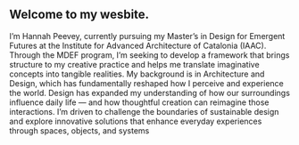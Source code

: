 ## Welcome to my wesbite.


I’m Hannah Peevey, currently pursuing my Master’s in Design for Emergent Futures at the Institute for Advanced Architecture of Catalonia (IAAC). Through the MDEF program, I’m seeking to develop a framework that brings structure to my creative practice and helps me translate imaginative concepts into tangible realities.
My background is in Architecture and Design, which has fundamentally reshaped how I perceive and experience the world. Design has expanded my understanding of how our surroundings influence daily life — and how thoughtful creation can reimagine those interactions.
I’m driven to challenge the boundaries of sustainable design and explore innovative solutions that enhance everyday experiences through spaces, objects, and systems
